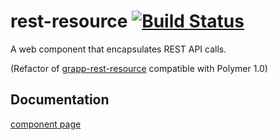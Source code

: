 # rest-resource [![Build Status](https://travis-ci.org/gazal-k/rest-resource.svg?branch=master)](https://travis-ci.org/gazal-k/rest-resource)

A web component that encapsulates REST API calls.

(Refactor of [grapp-rest-resource](https://github.com/grappendorf/grapp-rest-resource) compatible with Polymer 1.0)

## Documentation
[component page](http://gazal-k.github.io/rest-resource/)
